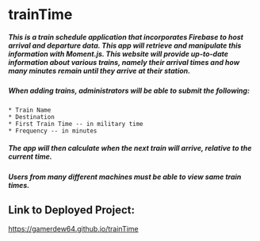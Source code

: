# trainTime

##### This is a train schedule application that incorporates Firebase to host arrival and departure data. This app will retrieve and manipulate this information with Moment.js. This website will provide up-to-date information about various trains, namely their arrival times and how many minutes remain until they arrive at their station.

##### When adding trains, administrators will be able to submit the following:

    * Train Name
    * Destination
    * First Train Time -- in military time
    * Frequency -- in minutes

##### The app will then calculate when the next train will arrive, relative to the current time.
##### Users from many different machines must be able to view same train times.

## Link to Deployed Project:
https://gamerdew64.github.io/trainTime